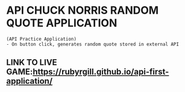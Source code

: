 # API CHUCK NORRIS RANDOM QUOTE APPLICATION
```
(API Practice Application)
- On button click, generates random quote stored in external API 
```
## LINK TO LIVE GAME:https://rubyrgill.github.io/api-first-application/

